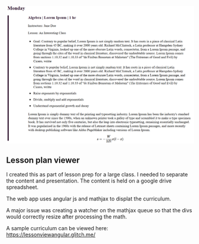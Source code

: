 ![Screenshot of lesson](/curriculumscreenshot.png)

## Lesson plan viewer

I created this as part of lesson prep for a large class. I needed to separate the content and presentation. The content is held on a google drive spreadsheet.

The web app uses angular js and mathjax to displat the curriculum.

A major issue was creating a watcher on the mathjax queue so that the divs would correctly resize after processing the math.

A sample curriculum can be viewed here: https://lessonviewangular.glitch.me/


